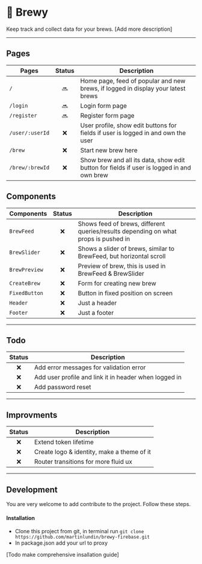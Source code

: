 # :beer: Brewy
Keep track and collect data for your brews. [Add more description]

---

## Pages

| Pages                 | Status                | Description |
| --------------------- | :-------------------: | ----------- | 
| `/`                   | :soon:                | Home page, feed of popular and new brews, if logged in display your latest brews |
| `/login`              | :soon:                | Login form page |
| `/register`           | :soon:                | Register form page |
| `/user/:userId`       | :x:                   | User profile, show edit buttons for fields if user is logged in and own the user|
| `/brew`               | :x:                   | Start new brew here |
| `/brew/:brewId`       | :x:                   | Show brew and all its data, show edit button for fields if user is logged in and own brew |

## Components

| Components            | Status                | Description |
| --------------------- | :-------------------: | ----------- | 
| `BrewFeed`            | :x:                   | Shows feed of brews, different queries/results depending on what props is pushed in |
| `BrewSlider`          | :x:                   | Shows a slider of brews, similar to BrewFeed, but horizontal scroll |
| `BrewPreview`         | :x:                   | Preview of brew, this is used in BrewFeed & BrewSlider |
| `CreateBrew`          | :x:                   | Form for creating new brew |
| `FixedButton`         | :x:                   | Button in fixed position on screen |
| `Header`              | :x:                   | Just a header |
| `Footer`              | :x:                   | Just a footer |

---

## Todo
| Status    | Description |
| :-------: | ----------- | 
| :x:       | Add error messages for validation error
| :x:       | Add user profile and link it in header when logged in
| :x:       | Add password reset

---

## Improvments
| Status    | Description |
| :-------: | ----------- | 
| :x:       | Extend token lifetime
| :x:       | Create logo & identity, make a theme of it
| :x:       | Router transitions for more fluid ux

---

## Development
You are very welcome to add contribute to the project. Follow these steps.
#### Installation
- Clone this project from git, in terminal run `git clone https://github.com/martinlundin/brewy-firebase.git`
- In package.json add your url to proxy

[Todo make comprehensive insallation guide]